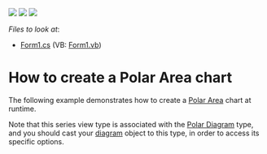 <!-- default badges list -->
![](https://img.shields.io/endpoint?url=https://codecentral.devexpress.com/api/v1/VersionRange/128573585/12.1.5%2B)
[![](https://img.shields.io/badge/Open_in_DevExpress_Support_Center-FF7200?style=flat-square&logo=DevExpress&logoColor=white)](https://supportcenter.devexpress.com/ticket/details/E1055)
[![](https://img.shields.io/badge/📖_How_to_use_DevExpress_Examples-e9f6fc?style=flat-square)](https://docs.devexpress.com/GeneralInformation/403183)
<!-- default badges end -->
<!-- default file list -->
*Files to look at*:

* [Form1.cs](./CS/Series_PolarAreaChart/Form1.cs) (VB: [Form1.vb](./VB/Series_PolarAreaChart/Form1.vb))
<!-- default file list end -->
# How to create a Polar Area chart


<p>The following example demonstrates how to create a <a href="http://devexpress.com/Help/Content.aspx?help=XtraCharts&document=CustomDocument3317.htm">Polar Area</a> chart at runtime.</p><p>Note that this series view type is associated with the <a href="http://devexpress.com/Help/Content.aspx?help=XtraCharts&document=CustomDocument5907.htm">Polar Diagram</a> type, and you should cast your <a href="http://devexpress.com/Help/Content.aspx?help=XtraCharts&document=CustomDocument6017.htm">diagram</a> object to this type, in order to access its specific options.</p>

<br/>


